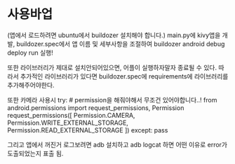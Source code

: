 # 사용바업

(앱에서 로드하려면 ubuntu에서 buildozer 설치해야 합니다.)
main.py에 kivy앱을 개발, buildozer.spec에서 앱 이름 및 세부사항을 조절하여 
buildozer android debug deploy run
실행!


또한 라이브러리가 제대로 설치안되어있으면, 어플이 실행하자말자 종료될 수 있다.
따라서 추가적인 라이브러리가 있다면 buildozer.spec에 requirements에 라이브러리를 추가해주어야한다.


또한 카메라 사용시
        try:
            # permission을 해줘야해서 무조건 있어야합니다..!
            from android.permissions import request_permissions, Permission
            request_permissions([
                Permission.CAMERA,
                Permission.WRITE_EXTERNAL_STORAGE,
                Permission.READ_EXTERNAL_STORAGE
            ])
        except:
            pass



그리고 앱에서 꺼진거 로그보려면 adb 설치하고
adb logcat 하면 어떤 이유로 error가 도출되었는지 표출 됨.
